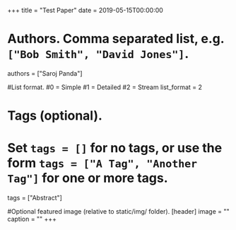 +++
title = "Test Paper" 
date = 2019-05-15T00:00:00

# Authors. Comma separated list, e.g. `["Bob Smith", "David Jones"]`.
authors = ["Saroj Panda"]

#List format.
#0 = Simple
#1 = Detailed
#2 = Stream
list_format = 2

# Tags (optional).
#   Set `tags = []` for no tags, or use the form `tags = ["A Tag", "Another Tag"]` for one or more tags.
tags = ["Abstract"]



#Optional featured image (relative to static/img/ folder).
[header] 
image = "" 
caption = "" 
+++

